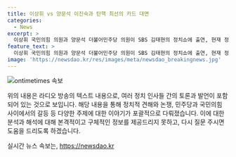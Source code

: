 ```yaml
---
title: 이상휘 vs 양문석 이진숙과 탄핵 최선의 카드 대면
categories:
  - News
excerpt: >
  이상휘 국민의힘 의원과 양문석 더불어민주당 의원이 SBS 김태현의 정치쇼에 출연, 현재 정부의 방통위원장 사퇴와 탄핵에 대한 대응에 대해 논의했다. 이상휘 의원은 방통위원회의 중요성과 민주당의 탄핵 의도를 비판했으며, 양문석 의원은 방송의 공정성과 민주당의 음모론을 지적했다. 둘은 이진숙 전 MBC 사장의 방통위원장 후보 지명에 대해 다소 상이한 견해를 보였으며, 탄핵과 관련된 현재의 정국을 분석하고 비판하는 내용을 논의했다. SBS 김태현의 정치쇼]
feature_text: >
  이상휘 국민의힘 의원과 양문석 더불어민주당 의원이 SBS 김태현의 정치쇼에 출연, 현재 정부의 방통위원장 사퇴와 탄핵에 대한 대응에 대해 논의했다. 이상휘 의원은 방통위원회의 중요성과 민주당의 탄핵 의도를 비판했으며, 양문석 의원은 방송의 공정성과 민주당의 음모론을 지적했다. 둘은 이진숙 전 MBC 사장의 방통위원장 후보 지명에 대해 다소 상이한 견해를 보였으며, 탄핵과 관련된 현재의 정국을 분석하고 비판하는 내용을 논의했다. SBS 김태현의 정치쇼]
image: 'https://newsdao.kr/res/images/meta/newsdao_breakingnews.jpg'
---
```


<p><img src="https://newsdao.kr/res/images/meta/newsdao_breakingnews.jpg" alt="ontimetimes 속보" /></p>

<p>위의 내용은 라디오 방송의 텍스트 내용으로, 여러 정치 인사들 간의 토론과 발언이 포함되어 있는 것으로 보입니다. 해당 내용을 통해 정치적 견해와 논쟁, 민주당과 국민의힘 사이에서의 갈등 등 다양한 주제에 대한 이야기가 포괄적으로 다뤄졌습니다. 이에 대한 분석과 해석에 대해 본격적이고 구체적인 정보를 제공드리지 못하고, 다시 질문 주시면 도움을 드리도록 하겠습니다.</p>
실시간 뉴스 속보는, <a href="https://newsdao.kr" rel="dofollow">https://newsdao.kr</a>


